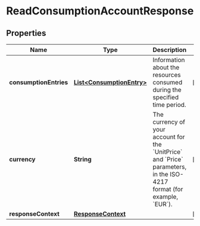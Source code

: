 

# ReadConsumptionAccountResponse


## Properties

| Name | Type | Description | Notes |
|------------ | ------------- | ------------- | -------------|
|**consumptionEntries** | [**List&lt;ConsumptionEntry&gt;**](ConsumptionEntry.md) | Information about the resources consumed during the specified time period. |  [optional] |
|**currency** | **String** | The currency of your account for the &#x60;UnitPrice&#x60; and &#x60;Price&#x60; parameters, in the ISO-4217 format (for example, &#x60;EUR&#x60;). |  [optional] |
|**responseContext** | [**ResponseContext**](ResponseContext.md) |  |  [optional] |



